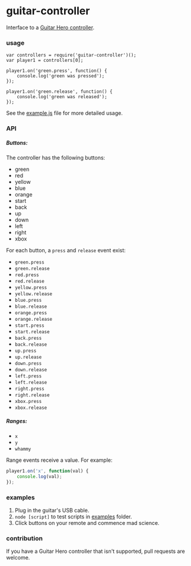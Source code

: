 guitar-controller
==============

Interface to a
[Guitar Hero controller](http://www.amazon.com/Guitar-Hero-2-Controller-Xbox-360/dp/B000NUIYK0/ref=sr_1_1?s=videogames&ie=UTF8&qid=1408563315&sr=1-1&keywords=guitar+hero+controller+usb).

### usage

```
var controllers = require('guitar-controller')();
var player1 = controllers[0];

player1.on('green.press', function() {
    console.log('green was pressed');
});

player1.on('green.release', function() {
    console.log('green was released');
});
```

See the [example.js](example.js) file for more detailed usage.

### API

##### Buttons:

The controller has the following buttons:

 - green
 - red
 - yellow
 - blue
 - orange
 - start
 - back
 - up
 - down
 - left
 - right
 - xbox

For each button, a `press` and `release` event exist:

 - `green.press`
 - `green.release`
 - `red.press`
 - `red.release`
 - `yellow.press`
 - `yellow.release`
 - `blue.press`
 - `blue.release`
 - `orange.press`
 - `orange.release`
 - `start.press`
 - `start.release`
 - `back.press`
 - `back.release`
 - `up.press`
 - `up.release`
 - `down.press`
 - `down.release`
 - `left.press`
 - `left.release`
 - `right.press`
 - `right.release`
 - `xbox.press`
 - `xbox.release`


##### Ranges:

 - `x`
 - `y`
 - `whammy`

Range events receive a value. For example:

```javascript
player1.on('x', function(val) {
    console.log(val);
});
```

### examples

1. Plug in the guitar's USB cable.
2. `node [script]` to test scripts in [examples](./examples) folder.
3. Click buttons on your remote and commence mad science.


### contribution

If you have a Guitar Hero controller that isn't supported, pull requests are welcome.
